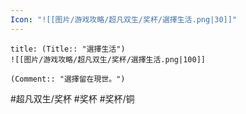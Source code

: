 ```yaml
---
Icon: "![[图片/游戏攻略/超凡双生/奖杯/選擇生活.png|30]]"
---
```

```ad-common-bronze-trophy
title: (Title:: "選擇生活")
![[图片/游戏攻略/超凡双生/奖杯/選擇生活.png|100]]

(Comment:: "選擇留在現世。")
```

#超凡双生/奖杯 #奖杯 #奖杯/铜
